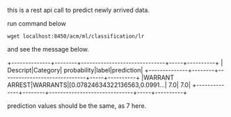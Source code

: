 this is a rest api call to predict newly arrived data.

run command below

```
wget localhost:8450/acm/ml/classification/lr
```

and see the message below.

+--------------+--------+------------------------------+-----+----------+
|      Descript|Category|                   probability|label|prediction|
+--------------+--------+------------------------------+-----+----------+
|WARRANT ARREST|WARRANTS|[0.07824634322136563,0.0991...|  7.0|       7.0|
+--------------+--------+------------------------------+-----+----------+


prediction values should be the same, as 7 here.
